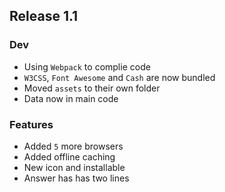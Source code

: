 ## Release 1.1

### Dev

- Using `Webpack` to complie code
- `W3CSS`, `Font Awesome` and `Cash` are now bundled
- Moved `assets` to their own folder
- Data now in main code

### Features

- Added `5` more browsers
- Added offline caching
- New icon and installable
- Answer has has two lines